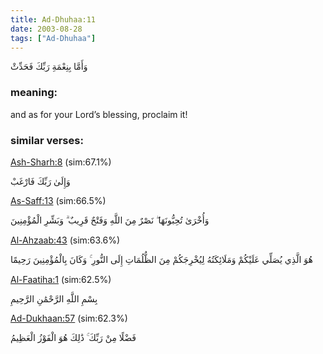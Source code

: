 ```yaml
---
title: Ad-Dhuhaa:11
date: 2003-08-28
tags: ["Ad-Dhuhaa"]
---
```

وَأَمَّا بِنِعْمَةِ رَبِّكَ فَحَدِّثْ
### meaning: 
and as for your Lord’s blessing, proclaim it!
### similar verses: 

[Ash-Sharh:8](/94/8) (sim:67.1%)

وَإِلَىٰ رَبِّكَ فَارْغَبْ

[As-Saff:13](/61/13) (sim:66.5%)

وَأُخْرَىٰ تُحِبُّونَهَا ۖ نَصْرٌ مِنَ اللَّهِ وَفَتْحٌ قَرِيبٌ ۗ وَبَشِّرِ الْمُؤْمِنِينَ

[Al-Ahzaab:43](/33/43) (sim:63.6%)

هُوَ الَّذِي يُصَلِّي عَلَيْكُمْ وَمَلَائِكَتُهُ لِيُخْرِجَكُمْ مِنَ الظُّلُمَاتِ إِلَى النُّورِ ۚ وَكَانَ بِالْمُؤْمِنِينَ رَحِيمًا

[Al-Faatiha:1](/1/1) (sim:62.5%)

بِسْمِ اللَّهِ الرَّحْمَٰنِ الرَّحِيمِ

[Ad-Dukhaan:57](/44/57) (sim:62.3%)

فَضْلًا مِنْ رَبِّكَ ۚ ذَٰلِكَ هُوَ الْفَوْزُ الْعَظِيمُ
